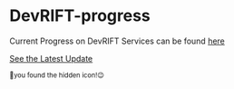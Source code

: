 # DevRIFT-progress

Current Progress on DevRIFT Services can be found [here](https://github.com/DevRIFT/DevRIFT-progress/wiki)

[See the Latest Update](https://devrift.co/weekly-update)

<sub>🥳you found the hidden icon!😉</sub>

